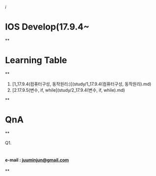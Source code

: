 *i*

# IOS Develop(17.9.4~

**

#### 
####
####




# Learning Table
**

1. [1_17.9.4(컴퓨터구성, 동작원리:)](study/1_17.9.4(컴퓨터구성, 동작원리).md)
2. [2.17.9.5(변수, if, while](study/2_17.9.4(변수, if, while).md)


**
# QnA
**

Q1.







#
#
#
#### e-mail : <juuminjun@gmail.com>
**
